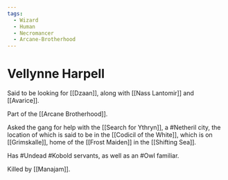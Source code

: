 ```yaml
---
tags:
  - Wizard
  - Human
  - Necromancer
  - Arcane-Brotherhood
---
```

# Vellynne Harpell 

Said to be looking for [[Dzaan]], along with [[Nass Lantomir]] and [[Avarice]].

Part of the [[Arcane Brotherhood]].

Asked the gang for help with the [[Search for Ythryn]], a #Netheril city, the location of which is said to be in the [[Codicil of the White]], which is on [[Grimskalle]], home of the [[Frost Maiden]] in the [[Shifting Sea]]. 

Has #Undead #Kobold servants, as well as an #Owl familiar.

Killed by [[Manajam]].
